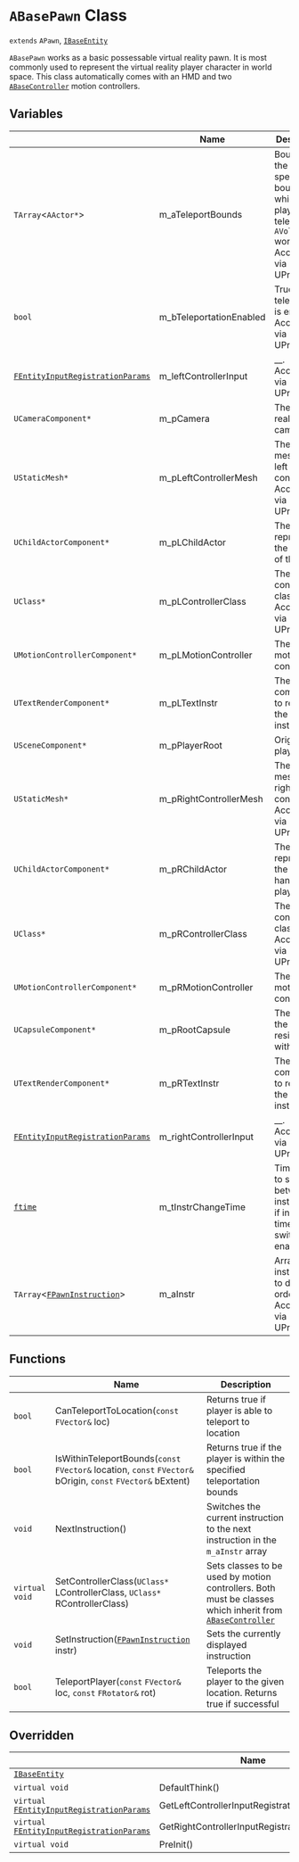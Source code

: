 # `ABasePawn` Class

`extends` `APawn`, [`IBaseEntity`](IBaseEntity.md)

`ABasePawn` works as a basic possessable virtual reality pawn. It is most commonly used to represent the virtual reality player character in world space. This class automatically comes with an HMD and two [`ABaseController`](ABaseController.md) motion controllers.

## Variables

|  | Name | Description |
| --- | --- | --- |
| `TArray`<`AActor*`> | m_aTeleportBounds | Bounds of the actor(s) specify the bounds in which the player can teleport. `AVolumes` work best. Accessible via UProperty |
| `bool` | m_bTeleportationEnabled | True if teleportation is enabled. Accessible via UProperty |
| [`FEntityInputRegistrationParams`](./typedefs.md) | m_leftControllerInput | __. Accessible via UProperty |
| `UCameraComponent*` | m_pCamera | The virtual reality camera |
| `UStaticMesh*` | m_pLeftControllerMesh | The static mesh of the left controller. Accessible via UProperty |
| `UChildActorComponent*` | m_pLChildActor | The actor representing the left hand of the player |
| `UClass*` | m_pLControllerClass | The left controller class. Accessible via UProperty |
| `UMotionControllerComponent*` | m_pLMotionController | The left motion controller |
| `UTextRenderComponent*` | m_pLTextInstr | The text component to render the left instruction |
| `USceneComponent*` | m_pPlayerRoot | Origin of the player |
| `UStaticMesh*` | m_pRightControllerMesh | The static mesh of the right controller. Accessible via UProperty |
| `UChildActorComponent*` | m_pRChildActor | The actor representing the right hand of the player |
| `UClass*` | m_pRControllerClass | The right controller class. Accessible via UProperty |
| `UMotionControllerComponent*` | m_pRMotionController | The right motion controller |
| `UCapsuleComponent*` | m_pRootCapsule | The capsule the player resides within |
| `UTextRenderComponent*` | m_pRTextInstr | The text component to render the right instruction |
| [`FEntityInputRegistrationParams`](./typedefs.md) | m_rightControllerInput | __. Accessible via UProperty |
| [`ftime`](./typedefs.md) | m_tInstrChangeTime | Time it takes to switch between instructions if instruction time switching is enabled |
| `TArray`<[`FPawnInstruction`](./typedefs.md)> | m_aInstr | Array of instructions to display in order. Accessible via UProperty |

## Functions

|  | Name | Description |
| -- | --- | --- |
|	`bool` | CanTeleportToLocation(`const` `FVector&` loc) | Returns true if player is able to teleport to location |
| `bool` | IsWithinTeleportBounds(`const` `FVector&` location, `const` `FVector&` bOrigin, `const` `FVector&` bExtent) | Returns true if the player is within the specified teleportation bounds |
| `void` | NextInstruction() | Switches the current instruction to the next instruction in the `m_aInstr` array |
| `virtual void` | SetControllerClass(`UClass*` LControllerClass, `UClass*` RControllerClass) | Sets classes to be used by motion controllers. Both must be classes which inherit from [`ABaseController`](./ABaseController.md) |
| `void` | SetInstruction([`FPawnInstruction`](./typedefs.md) instr) | Sets the currently displayed instruction |
|	`bool` | TeleportPlayer(`const` `FVector&` loc, `const` `FRotator&` rot) | Teleports the player to the given location. Returns true if successful |

## Overridden

|  | Name | Description |
| --- | --- | --- |
| [`IBaseEntity`](./IBaseEntity.md) | | |
| `virtual void` | DefaultThink() | __ |
| `virtual` [`FEntityInputRegistrationParams`](./typedefs.md) | GetLeftControllerInputRegistrationParams() | __ |
| `virtual` [`FEntityInputRegistrationParams`](./typedefs.md) | GetRightControllerInputRegistrationParams() | __ |
| `virtual void` | PreInit() | __ |
